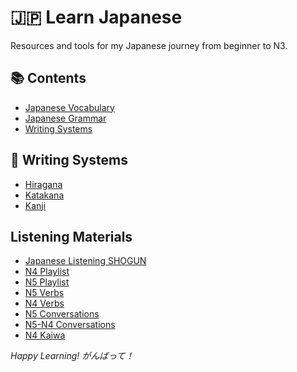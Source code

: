 # 🇯🇵 Learn Japanese

Resources and tools for my Japanese journey from beginner to N3.

## 📚 Contents

- [Japanese Vocabulary](vocab/)
- [Japanese Grammar](grammar/)
- [Writing Systems](characters.md)

## 📝 Writing Systems

- [Hiragana](characters.md)
- [Katakana](characters.md)
- [Kanji](kanji.md)

## Listening Materials

- [Japanese Listening SHOGUN](https://www.youtube.com/@Japanese-Listening-SHOGUN/playlists)
- [N4 Playlist](https://www.youtube.com/watch?v=R9oxpZhEE4Q&list=PLWD7V_WAPAfTdJBOXGicauPWFazSS_8rF)
- [N5 Playlist](https://www.youtube.com/watch?v=qLZt5NwiR2A&list=PLWD7V_WAPAfRYxu7YIzXI1hTURqaDc48W)
- [N5 Verbs](https://www.youtube.com/watch?v=1-WP81xXaRU&list=PLn_Pnar7YNuFzoSfdZOKOut8NCyMOzR7x)
- [N4 Verbs](https://www.youtube.com/watch?v=buBR7i2g3hM&list=PLVoh0TejuIyNV4ikifxdeNi84B-dof1fn)
- [N5 Conversations](https://www.youtube.com/@BookishJapan/playlists)
- [N5-N4 Conversations](https://www.youtube.com/@JSI55)
- [N4 Kaiwa](https://www.youtube.com/watch?v=08biKGDRbPI)

_Happy Learning! がんばって！_
